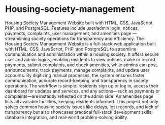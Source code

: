 # Housing-society-management
Housing Society Management Website built with HTML, CSS, JavaScript, PHP, and PostgreSQL. Features include user/admin login, notices, payments, complaints, user management, and amenities page — streamlining society operations for transparency and efficiency.
The Housing Society Management Website is a full-stack web application built with HTML, CSS, JavaScript, PHP, and PostgreSQL to streamline communication and administration within a housing society. It offers secure user and admin logins, enabling residents to view notices, make or record payments, submit complaints, and check amenities, while admins can post announcements, track payments, manage complaints, and update user accounts. By digitizing manual processes, the system ensures faster communication, accurate record-keeping, and transparency in society operations. The workflow is simple: residents sign up or log in, access their dashboard for updates and services, and any actions—such as payments or complaints—are instantly reflected on the admin side. An amenities page lists all available facilities, keeping residents informed. This project not only solves common housing society issues like delays, lost records, and lack of transparency but also showcases practical full-stack development skills, database integration, and real-world problem-solving ability.
